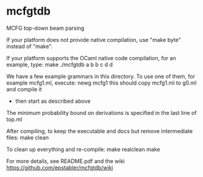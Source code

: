 mcfgtdb
=======

MCFG top-down beam parsing

If your platform does not provide native compilation, use
"make byte" instead of "make".

If your platform supports the OCaml
native code compilation, for an example, type:
   make
   ./mcfgtdb
   a b b c d d

We have a few example grammars in this directory.
To use one of them, for example mcfg1.ml, execute:
    newg mcfg1
  this should copy mcfg1.ml to g0.ml and compile it
- then start as described above

The minimum probability bound on derivations is specified in the
last line of top.ml

After compiling, to keep the executable and docs but remove intermediate files:
   make clean

To clean up everything and re-compile:
   make realclean
   make

For more details, see README.pdf and the wiki 
https://github.com/epstabler/mcfgtdb/wiki
